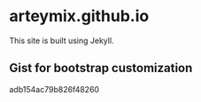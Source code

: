 # arteymix.github.io

This site is built using Jekyll.

## Gist for bootstrap customization

adb154ac79b826f48260
